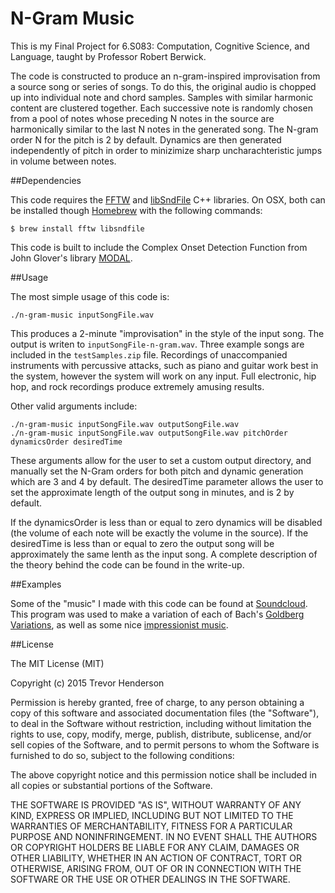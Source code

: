 # N-Gram Music

This is my Final Project for 6.S083: Computation, Cognitive Science, and Language, taught by Professor Robert Berwick. 

The code is constructed to produce an n-gram-inspired improvisation from a source song or series of songs.
To do this, the original audio is chopped up into individual note and chord samples.
Samples with similar harmonic content are clustered together.
Each successive note is randomly chosen from a pool of notes 
whose preceding N notes in the source are harmonically similar to the
last N notes in the generated song. The N-gram order N for the pitch is 2 by default. 
Dynamics are then generated independently of
pitch in order to minizimize sharp uncharachteristic jumps in volume between notes.

##Dependencies

This code requires the 
[FFTW](http://www.fftw.org/)
and 
[libSndFile](http://www.mega-nerd.com/libsndfile/)
C++ libraries. 
On OSX, both can be installed though 
[Homebrew](http://brew.sh/)
with the following commands:

```
$ brew install fftw libsndfile
```

This code is built to include the Complex Onset Detection Function from John Glover's library 
[MODAL](https://github.com/johnglover/modal).

##Usage

The most simple usage of this code is:

```
./n-gram-music inputSongFile.wav
```

This produces a 2-minute "improvisation" in the style of the input song. 
The output is writen to `inputSongFile-n-gram.wav`. 
Three example songs are included in the `testSamples.zip` file. 
Recordings of unaccompanied instruments with percussive attacks, such as piano
and guitar work best in the system, however the system will work on any input.
Full electronic, hip hop, and rock recordings produce extremely amusing results.

Other valid arguments include:

```
./n-gram-music inputSongFile.wav outputSongFile.wav
./n-gram-music inputSongFile.wav outputSongFile.wav pitchOrder dynamicsOrder desiredTime
```
These arguments allow for the user to set a custom output directory, 
and manually set the N-Gram orders for both pitch and dynamic generation 
which are 3 and 4 by default. The desiredTime parameter allows the user to set
the approximate length of the output song in minutes, and is 2 by default.

If the dynamicsOrder is less than or equal to zero dynamics will be disabled (the volume of each note will be exactly the volume in the source).
If the desiredTime is less than or equal to zero the output song will be approximately the same lenth as the input song. 
A complete description of the theory behind the code can be found in the
write-up. 

##Examples

Some of the "music" I made with this code can be found at
[Soundcloud](https://soundcloud.com/user-12541400/).
This program was used to make a variation of each of Bach's
[Goldberg Variations](https://soundcloud.com/user-12541400/sets/goldberg-variations-variations), 
as well as some nice
[impressionist music](https://soundcloud.com/user-12541400/gymnopedie-no1).

##License

The MIT License (MIT)

Copyright (c) 2015 Trevor Henderson

Permission is hereby granted, free of charge, to any person obtaining a copy
of this software and associated documentation files (the "Software"), to deal
in the Software without restriction, including without limitation the rights
to use, copy, modify, merge, publish, distribute, sublicense, and/or sell
copies of the Software, and to permit persons to whom the Software is
furnished to do so, subject to the following conditions:

The above copyright notice and this permission notice shall be included in all
copies or substantial portions of the Software.

THE SOFTWARE IS PROVIDED "AS IS", WITHOUT WARRANTY OF ANY KIND, EXPRESS OR
IMPLIED, INCLUDING BUT NOT LIMITED TO THE WARRANTIES OF MERCHANTABILITY,
FITNESS FOR A PARTICULAR PURPOSE AND NONINFRINGEMENT. IN NO EVENT SHALL THE
AUTHORS OR COPYRIGHT HOLDERS BE LIABLE FOR ANY CLAIM, DAMAGES OR OTHER
LIABILITY, WHETHER IN AN ACTION OF CONTRACT, TORT OR OTHERWISE, ARISING FROM,
OUT OF OR IN CONNECTION WITH THE SOFTWARE OR THE USE OR OTHER DEALINGS IN THE
SOFTWARE.

